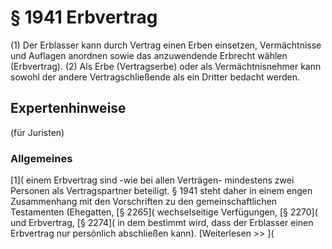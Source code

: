 # § 1941 Erbvertrag
(1) Der Erblasser kann durch Vertrag einen Erben einsetzen, Vermächtnisse und Auflagen anordnen sowie das anzuwendende Erbrecht wählen (Erbvertrag).
(2) Als Erbe (Vertragserbe) oder als Vermächtnisnehmer kann sowohl der andere Vertragschließende als ein Dritter bedacht werden.
## Expertenhinweise
(für Juristen)
### Allgemeines
[1]( einem Erbvertrag sind -wie bei allen Verträgen- mindestens zwei Personen als Vertragspartner beteiligt. § 1941 steht daher in einem engen Zusammenhang mit den Vorschriften zu den gemeinschaftlichen Testamenten (Ehegatten, [§ 2265]( wechselseitige Verfügungen, [§ 2270]( und Erbvertrag, [§ 2274]( in dem bestimmt wird, dass der Erblasser einen Erbvertrag nur persönlich abschließen kann).
[Weiterlesen >> ](